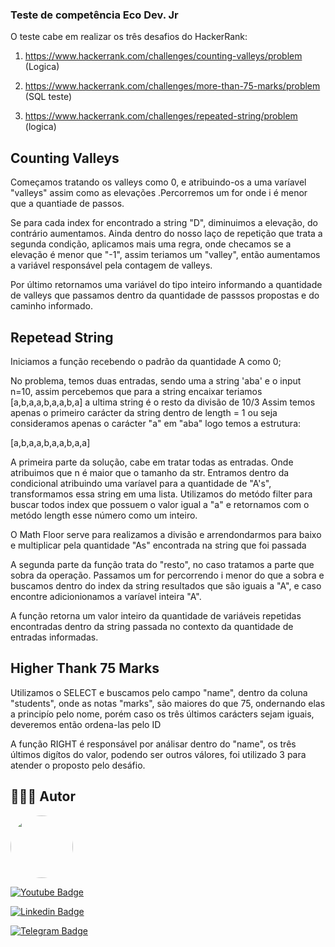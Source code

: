 ### Teste de competência Eco Dev. Jr

<p>
  O teste cabe em realizar os três desafios do HackerRank:

  1. https://www.hackerrank.com/challenges/counting-valleys/problem (Logica)

  2. https://www.hackerrank.com/challenges/more-than-75-marks/problem (SQL teste) 
  
  3. https://www.hackerrank.com/challenges/repeated-string/problem (logica)

</p>

## Counting Valleys

<p> 
  Começamos tratando os valleys como 0, e atribuindo-os a uma varíavel "valleys" assim como as elevações .Percorremos um for onde i é menor que a quantiade de passos.

  Se para cada index for encontrado a string "D", diminuimos a elevação, do contrário aumentamos. Ainda dentro do nosso laço de repetição que trata a segunda condição, aplicamos mais uma regra, onde checamos se a elevação é menor que "-1", assim teriamos um "valley", então aumentamos a variável
  responsável pela contagem de valleys.

  Por último retornamos uma variável do tipo inteiro informando
  a quantidade de valleys que passamos dentro da quantidade de passsos
  propostas e do caminho informado.

</p>

## Repetead String

<p>
  Iniciamos a função recebendo o padrão da quantidade A como 0;

  No problema, temos duas entradas, sendo uma a string 'aba' e
  o input n=10, assim percebemos que para a string encaixar teriamos
  [a,b,a,a,b,a,a,b,a] a ultima string é o resto da divisão de 10/3
  Assim temos apenas o primeiro carácter da string dentro de length = 1
  ou seja consideramos apenas o carácter "a" em "aba"
  logo temos a estrutura:

  [a,b,a,a,b,a,a,b,a,a]

  A primeira parte da solução, cabe em tratar todas as entradas.
  Onde atribuimos que n é maior que o tamanho da str.
  Entramos dentro da condicional atribuindo uma varíavel para
  a quantidade de "A's", transformamos essa string em uma lista.
  Utilizamos do metódo filter para buscar todos index que possuem
  o valor igual a "a" e retornamos com o metódo length esse número
  como um inteiro.

  O Math Floor serve para realizamos a divisão e arrendondarmos para baixo
  e multiplicar pela quantidade "As" encontrada na string que foi passada

  A segunda parte da função trata do "resto", no caso tratamos a parte
  que sobra da operação. Passamos um for percorrendo i menor do que
  a sobra e buscamos dentro do index da string resultados que são iguais
  a "A", e caso encontre adicionionamos a varíavel inteira "A".

  A função retorna um valor inteiro da quantidade de variáveis repetidas  
  encontradas dentro da string passada no contexto da quantidade de
  entradas informadas.

</p>

## Higher Thank 75 Marks

<p>

  Utilizamos o SELECT e buscamos pelo campo "name", dentro
  da coluna "students", onde as notas "marks", são maiores do que 75,
  ondernando elas a principío pelo nome, porém caso os três últimos
  carácters sejam iguais, deveremos então ordena-las pelo ID

  A função RIGHT é responsável por análisar dentro do "name", os três
  últimos digítos do valor, podendo ser outros válores, foi utilizado 3
  para atender o proposto pelo desáfio. 

</p>

## 👨🏻‍🎓 Autor

<a href="https://github.com/aawadallak">
 <img style="border-radius: 50%;" src="https://avatars.githubusercontent.com/u/74802742?v=4" width="100px;" alt=""/>
</a>

[![Youtube Badge](https://img.shields.io/badge/Gmail-D14836?style=for-the-badge&logo=gmail&logoColor=white&link=http)](mailto:alexandre.awadallak@gmail.com)

[![Linkedin Badge](https://img.shields.io/badge/LinkedIn-0077B5?style=for-the-badge&logo=linkedin&logoColor=white&link=https://www.linkedin.com/in/alexandre-yasser-awadallak-1900951b0/)](https://www.linkedin.com/in/alexandre-awadallak)

[![Telegram Badge](https://img.shields.io/badge/Telegram-2CA5E0?style=for-the-badge&logo=telegram&logoColor=white&link=https://t.me/aawadallak)](https://t.me/aawadallak)
